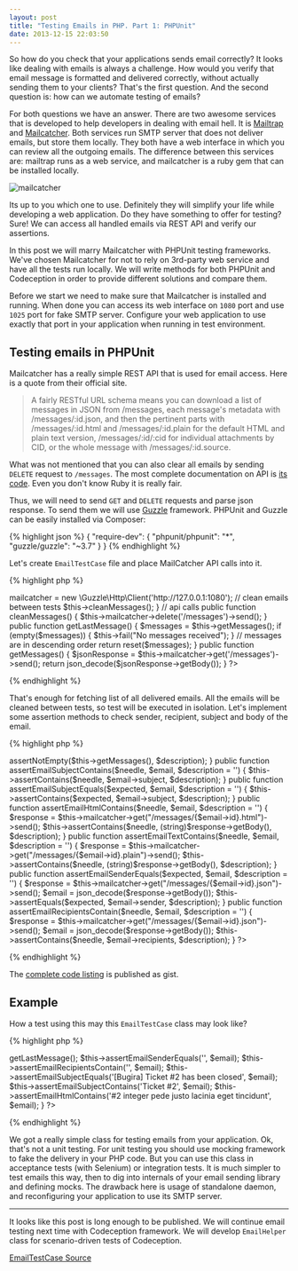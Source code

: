 ```yaml
---
layout: post
title: "Testing Emails in PHP. Part 1: PHPUnit"
date: 2013-12-15 22:03:50
---
```


So how do you check that your applications sends email correctly? It looks like dealing with emails is always a challenge. How would you verify that email message is formatted and delivered correctly, without actually sending them to your clients? That's the first question. And the second question is: how can we automate testing of emails?

For both questions we have an answer. There are two awesome services that is developed to help developers in dealing with email hell. It is [Mailtrap](http://mailtrap.io) and [Mailcatcher](http://mailcatcher.me/). Both services run SMTP server that does not deliver emails, but store them locally. They both have a web interface in which you can review all the outgoing emails. The difference between this services are: mailtrap runs as a web service, and mailcatcher is a ruby gem that can be installed locally. 

![mailcatcher](http://f.cl.ly/items/3w2T1p0F3g003b2i1F2z/Screen%20shot%202011-06-23%20at%2011.39.03%20PM.png)

Its up to you which one to use. Definitely they will simplify your life while developing a web application. Do they have something to offer for testing? Sure! We can access all handled emails via REST API and verify our assertions.

In this post we will marry Mailcatcher with PHPUnit testing frameworks. We've chosen Mailcatcher for not to rely on 3rd-party web service and have all the tests run locally. We will write methods for both PHPUnit and Codeception in order to provide different solutions and compare them.

Before we start we need to make sure that Mailcatcher is installed and running. When done you can access its web interface on `1080` port and use `1025` port for fake SMTP server. Configure your web application to use exactly that port in your application when running in test environment.

## Testing emails in PHPUnit

Mailcatcher has a really simple REST API that is used for email access. Here is a quote from their official site.

> A fairly RESTful URL schema means you can download a list of messages in JSON from /messages, each message's metadata with /messages/:id.json, and then the pertinent parts with /messages/:id.html and /messages/:id.plain for the default HTML and plain text version, /messages/:id/:cid for individual attachments by CID, or the whole message with /messages/:id.source.

What was not mentioned that you can also clear all emails by sending `DELETE` request to `/messages`. The most complete documentation on API is [its code](https://github.com/sj26/mailcatcher/blob/master/lib/mail_catcher/web.rb). Even you don't know Ruby it is really fair.

Thus, we will need to send `GET` and `DELETE` requests and parse json response. To send them we will use [Guzzle](https://github.com/guzzle/guzzle) framework. PHPUnit and Guzzle can be easily installed via Composer:

{% highlight json %}
{
    "require-dev": {
    	"phpunit/phpunit": "*",
    	"guzzle/guzzle": "~3.7"
    }
}
{% endhighlight %}

Let's create `EmailTestCase` file and place MailCatcher API calls into it.

{% highlight php %}
<?php
class EmailTestCase extends PHPUnit_Framework_TestCase {

    /**
     * @var \Guzzle\Http\Client
     */
    private $mailcatcher;

    public function setUp()
    {
        $this->mailcatcher = new \Guzzle\Http\Client('http://127.0.0.1:1080');

        // clean emails between tests
        $this->cleanMessages();
    }

    // api calls
    public function cleanMessages()
    {
        $this->mailcatcher->delete('/messages')->send();
    }

    public function getLastMessage()
    {
        $messages = $this->getMessages();
        if (empty($messages)) {
            $this->fail("No messages received");
        }
        // messages are in descending order
        return reset($messages);
    }

    public function getMessages()
    {
        $jsonResponse = $this->mailcatcher->get('/messages')->send();
        return json_decode($jsonResponse->getBody());
    }
?>    
{% endhighlight %}

That's enough for fetching list of all delivered emails. All the emails will be cleaned between tests, so test will be executed in isolation. Let's implement some assertion methods to check sender, recipient, subject and body of the email.

{% highlight php %}
<?php
    // assertions
    public function assertEmailIsSent($description = '')
    {
        $this->assertNotEmpty($this->getMessages(), $description);
    }
    
    public function assertEmailSubjectContains($needle, $email, $description = '')
    {
        $this->assertContains($needle, $email->subject, $description);
    }

    public function assertEmailSubjectEquals($expected, $email, $description = '')
    {
        $this->assertContains($expected, $email->subject, $description);
    }

    public function assertEmailHtmlContains($needle, $email, $description = '')
    {
        $response = $this->mailcatcher->get("/messages/{$email->id}.html")->send();
        $this->assertContains($needle, (string)$response->getBody(), $description);
    }

    public function assertEmailTextContains($needle, $email, $description = '')
    {
        $response = $this->mailcatcher->get("/messages/{$email->id}.plain")->send();
        $this->assertContains($needle, (string)$response->getBody(), $description);
    }

    public function assertEmailSenderEquals($expected, $email, $description = '')
    {
        $response = $this->mailcatcher->get("/messages/{$email->id}.json")->send();
        $email = json_decode($response->getBody());
        $this->assertEquals($expected, $email->sender, $description);
    }

    public function assertEmailRecipientsContain($needle, $email, $description = '')
    {
        $response = $this->mailcatcher->get("/messages/{$email->id}.json")->send();
        $email = json_decode($response->getBody());
        $this->assertContains($needle, $email->recipients, $description);
    }
?>
{% endhighlight %}

The [complete code listing](https://gist.github.com/DavertMik/7969053) is published as gist.

## Example

How a test using this may this `EmailTestCase` class may look like? 

{% highlight php %}
<?php		
	function testNotificationIsSent()
	{
		// ... trigger notifications

        $email = $this->getLastMessage();
        $this->assertEmailSenderEquals('<bugira@bugira.com>', $email);
        $this->assertEmailRecipientsContain('<davert@ukr.net>', $email);
        $this->assertEmailSubjectEquals('[Bugira] Ticket #2 has been closed', $email);
        $this->assertEmailSubjectContains('Ticket #2', $email);
        $this->assertEmailHtmlContains('#2 integer pede justo lacinia eget tincidunt', $email);
    }
?>    
{% endhighlight %}

We got a really simple class for testing emails from your application. Ok, that's not a unit testing. For unit testing you should use mocking framework to fake the delivery in your PHP code. But you can use this class in acceptance tests (with Selenium) or integration tests. It is much simpler to test emails this way, then to dig into internals of your email sending library and defining mocks. The drawback here is usage of standalone daemon, and reconfiguring your application to use its SMTP server.

---

It looks like this post is long enough to be published. We will continue email testing next time with Codeception framework. We will develop `EmailHelper` class for scenario-driven tests of Codeception. 

[EmailTestCase Source](https://gist.github.com/DavertMik/7969053)